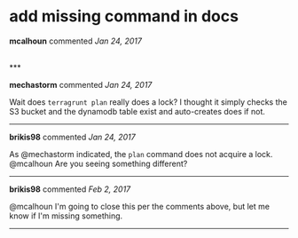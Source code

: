 # add missing command in docs

**mcalhoun** commented *Jan 24, 2017*


<br />
***


**mechastorm** commented *Jan 24, 2017*

Wait does `terragrunt plan` really does a lock? I thought it simply checks the S3 bucket and the dynamodb table exist and auto-creates does if not. 
***

**brikis98** commented *Jan 24, 2017*

As @mechastorm indicated, the `plan` command does not acquire a lock. @mcalhoun Are you seeing something different?
***

**brikis98** commented *Feb 2, 2017*

@mcalhoun I'm going to close this per the comments above, but let me know if I'm missing something.
***

